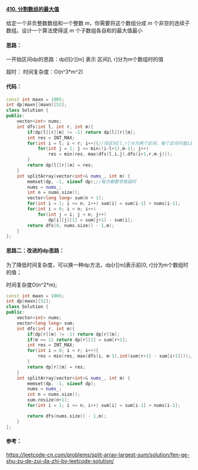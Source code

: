#### [410. 分割数组的最大值](https://leetcode-cn.com/problems/split-array-largest-sum/)

给定一个非负整数数组和一个整数 *m*，你需要将这个数组分成 *m* 个非空的连续子数组。设计一个算法使得这 *m* 个子数组各自和的最大值最小

#### 思路：

一开始区间dp的思路：dp\[l]\[r][m] 表示 区间[l, r]分为m个数组时的值

超时： 时间复杂度：O(n^3*m^2)

#### 代码：

```cpp
const int maxn = 1005;
int dp[maxn][maxn][52];
class Solution {
public:
    vector<int> nums;
    int dfs(int l, int r, int m){
        if(dp[l][r][m] != -1) return dp[l][r][m];
        int res = INT_MAX;
        for(int i = l; i < r; i++){//将区间[l,r]分为两个区间，每个区间可能1到m-1次；
            for(int j = 1; j <= min((i-l+1),m-1); j++)
                res = min(res, max(dfs(l,i,j),dfs(i+1,r,m-j)));
        }
        return dp[l][r][m] = res;
    }
    int splitArray(vector<int>& nums_, int m) {
        memset(dp, -1, sizeof dp);//每次都要导致超时
        nums = nums_;
        int n = nums.size();
        vector<long long> sum(n + 1);
        for(int i = 1; i <= n; i++) sum[i] = sum[i-1] + nums[i-1];
        for(int i = 0; i < n; i++) 
            for(int j = i; j < n; j++)
                dp[i][j][1] = sum[j+1] - sum[i];
        return dfs(0, nums.size() - 1,m); 
    }
};
```

#### 思路二：改进的dp思路：

为了降低时间复杂度，可以换一种dp方法，dp\[r][m]表示前[0, r]分为m个数组时的值；

时间复杂度O(n^2*m);

```cpp
const int maxn = 1005;
int dp[maxn][52];
class Solution {
public:
    vector<int> nums;
    vector<long long> sum;
    int dfs(int r, int m){
        if(dp[r][m] != -1) return dp[r][m];
        if(m == 1) return dp[r][1] = sum[r+1];
        int res = INT_MAX;
        for(int i = 0; i < r; i++){
            res = min(res, max(dfs(i, m-1),int(sum[r+1] - sum[i+1])));//状态方程
        }
        return dp[r][m] = res;
    }
    int splitArray(vector<int>& nums_, int m) {
        memset(dp, -1, sizeof dp);
        nums = nums_;
        int n = nums.size();
        sum.resize(n+1);
        for(int i = 1; i <= n; i++) sum[i] = sum[i-1] + nums[i-1];

        return dfs(nums.size() - 1,m); 
    }
};
```

#### 参考：

https://leetcode-cn.com/problems/split-array-largest-sum/solution/fen-ge-shu-zu-de-zui-da-zhi-by-leetcode-solution/

